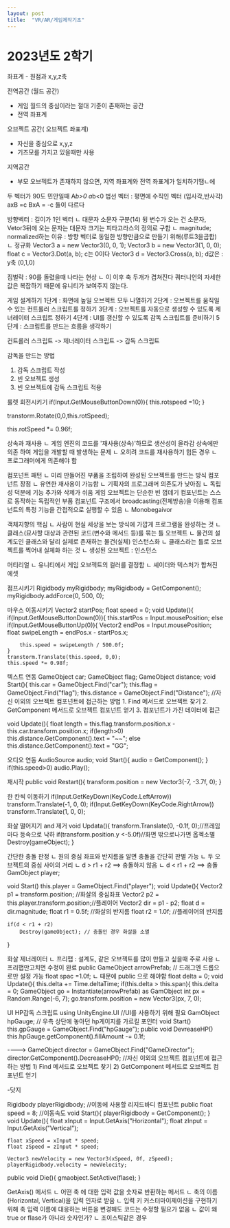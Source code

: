 ```yaml
---
layout: post
title:  "VR/AR/게임제작기초"
---
```


# 2023년도 2학기

좌표계 - 원점과 x,y,z축

전역공간 (월드 공간)
- 게임 월드의 중심이라는 절대 기준이 존재하는 공간 
- 전역 좌표계

오브젝트 공간( 오브젝트 좌표계)
- 자신을 중심으로 x,y,z
- 기즈모를 가지고 있을때만 사용

지역공간
- 부모 오브젝트가 존재하지 않으면, 지역 좌표계와 전역 좌표계가 일치하기땜ㄴ에




두 벡터가 90도 민안일때 A*b>0 a*b<0
법선 벡터 : 평면에 수직인 벡터 (입사각,반사각)
axB =c 
BxA = -c 둘이 다르다 

방향벡터 : 길이가 1인 벡터
	ㄴ 대문자 소문자 구분(14)
	뒹 변수가 오는 건 소문자, Vetor3뒤에 오는 문자는 대문자
크기는 피타고라스의 정의로 구함
	ㄴ magnitude;
normalized하는 이유 : 방향 벡터로 동일한 방향만큼으로 만들기 위해(루트3을곱합)	ㄴ 정규화
Vector3 a = new Vector3(0, 0, 1);
Vector3 b = new Vector3(1, 0, 0);
float c = Vector3.Dot(a, b);
c는 0이다
Vector3 d = Vector3.Cross(a, b);
d값은 : y축 (0,1,0)

짐벌락 : 90를 돌렸을때 나타는 현상
	ㄴ 이 이후 축 두개가 겹쳐진다
쿼터니언의 자세한 값은 복잡하기 때문에 유니티가 보여주지 않는다.


게임 설계하기
1단계 : 화면에 높일 오브젝트 모두 나열하기
2단계 : 오브젝트를 움직일 수 있는 컨트롤러 스크립트를 정하기
3단계 : 오브젝트를 자동으로 생성할 수 있도록 제너레이터 스크립트 정하기
4단계 : UI를 갱신할 수 있도록 감독 스크립트를 준비하기
5단계 : 스크립트를 만드는 흐름을 생각하기

컨트롤러 스크립트 -> 제너레이터 스크립트 -> 감독 스크립트

감독을 만드는 방법
1) 감독 스크립트 작성
2) 빈 오브젝트 생성
3) 빈 오브젝트에 감독 스크립트 적용

룰렛 회전시키기
if(Input.GetMouseButtonDown(0)){
	this.rotspeed =10;
}

transtorm.Rotate(0,0,this.rotSpeed);

this.rotSpeed *= 0.96f;

상속과 재사용
	ㄴ 게임 엔진의 코드를 '재사용(상속)'하므로 생산성이 올라감
상속에만 의존 하여 게임을 개발할 때 발생하는 문제
	ㄴ 오히려 코드를 재사용하기 힘든 경우
	ㄴ 프로그래머에게 의존해야 함


컴포넌트 패턴
	ㄴ 미리 만들어진 부품을 조립하여 완성된 오브젝트를 만드는 방식
컴포넌트 장점
	ㄴ 유연한 재사용이 가능함
	ㄴ 기획자의 프로그래머 의존도가 낮아짐
	ㄴ 독립성 덕분에 기능 추가와 삭제가 쉬움
게임 오브젝트는 단순한 빈 껍데기
컴포넌트는 스스로 동작하는 독립적인 부품
컴포넌트 구조에서 broadcasting(전체방송)을 이용해 컴포넌트의 특정 기능을 간접적으로 실행할 수 있음
	ㄴ Monobegaivor

객체지향의 핵심
	ㄴ 사람이 현실 세상을 보는 방식에 가깝게 프로그램을 완성하는 것
	ㄴ 클래스(묘사할 대상과 관련된 코드(변수와 메서드 등)를 묶는 틀
오브젝트
	ㄴ 물건의 설계도인 클래스와 달리 실제로 존재하는 물건(실체)
인스턴스화
	ㄴ 클래스라는 틀로 오브젝트를 찍어내 실체화 하는 것
	ㄴ 생성된 오브젝트 : 인스턴스 	

머티리얼
	ㄴ 유니티에서 게임 오브젝트의 컬러를 결정함
	ㄴ  셰이더와 텍스처가 합쳐진 에셋


점프시키기
Rigidbody myRigidbody;
myRigidbody =  GetComponent<Rigidbody>();
myRigidbody.addForce(0, 500, 0);


마우스 이동시키기
Vector2 startPos;
float speed = 0;
void Update(){
	if(Input.GetMouseButtonDown(0)){
		this.startPos = Input.mousePosition;
	else if(Input.GetMouseButtonUp(0)){
		Vector2 endPos = Input.mousePosition;
		float swipeLength = endPos.x - startPos.x;
		
		this.speed = swipeLength / 500.0f;
	}
	transtorm.Translate(this.speed, 0,0);
	this.speed *= 0.98f;


텍스트 연동
GameObject car;
GameObject flag;
GameObject distance;
void Start(){
	this.car = GameObject.Find("car");
	this.flag = GameObject.Find("flag");
	this.distance = GameObject.Find("Distance");
	//자신 이외의 오브젝트 컴포넌트에 접근하는 방법	
	1. Find 메서드로 오브젝트 찾기
	2. GetComponent 메서드로 오브젝트 컴포넌트 얻기
	3. 컴포넌트가 가진 데이터에 접근

void Update(){
	float length = this.flag.transform.position.x 
				- this.car.transform.position.x;
	if(length>0)	
		this.distance.GetComponent<Text>().text = "~~";
	else
		this.distance.GetComponent<Text>().text = "GG";


오디오 연동
AudioSource audio;
void Start(){
	audio = GetComponent<AudioSource>();
}
if(this.speed>0)
	audio.Play();

재시작
public void Restart(){
	transform.position = new Vector3(-7, -3.7f, 0);
}

한 칸씩 이동하기
if(Input.GetKeyDown(KeyCode.LeftArrow))
	transform.Translate(-1, 0, 0);
if(Input.GetKeyDown(KeyCode.RightArrow))
	transform.Translate(1, 0, 0);


화살 떨어지기 and 제거
void Updata(){
	transform.Translate(0, -0.1f, 0);//프레임마다 등속으로 낙하
	if(transform.position.y <-5.0f)//화면 밖으로나가면 옵젝소멸
		Destroy(gameObject);
}

간단한 충돌 판정
	ㄴ 원의 중심 좌표와 반지름을 알면 충돌을 간단히 판별 가능
	ㄴ 두 오브젝트의 중심 사이의 거리
	ㄴ d > r1 + r2	==> 충돌하지 않음
	ㄴ d  <  r1 + r2  ==> 충돌
GamObject player;

void Start()
	this.player = GameObject.Find("player");
void Update(){
	Vector2 p1 = transform.position;	//화살의 중심좌표
	Vector2 p2 = this.player.transform.position;//플레이어
	Vector2 dir = p1 - p2;
	float d = dir.magnitude;
	float r1 = 0.5f;	//화살의 반지름
	float r2 = 1.0f;	//플레이어의 반지름
	
	if(d < r1 + r2)
		Destroy(gameObject); // 충돌인 경우 화살을 소멸
}


화살 제너레이터
	ㄴ 프리팹 : 설계도, 같은 오브젝트를 많이 만들고 싶을때 주로 사용
	ㄴ 프리팹만고치면 수정이 완료
public GameObject arrowPrefab; // 드래그엔 드롭으로만 설정 가능
float spac =1.0f;		ㄴ 때문에 public 으로 해야함
float delta = 0;
void Update(){
	this.delta += Time.deltaTime;
	if(this.delta > this.span){
	   this.delta = 0;
	   GameObject go = Instantiate(arrowPrefab) as GamObject
	     int px = Random.Range(-6, 7);
	   go.transform.position = new Vector3(px, 7, 0);


UI HP감독 스크립트
using UnityEngine.UI //UI를 사용하기 위해 필요
GamObject hpGauge; // 우측 상단에 놓아던 hp게이지를 가르킬 포인터
void Start()
	this.gpGauge = GameObject.Find("hpGauge");
public void DevreaseHP()
	this.hpGauge.getComponent<Image>().fillAmount -= 0.1f;

----> GameObject director = GameObject.Find("GameDirector");
	director.GetComponent<GameDirector>().DecreaseHP();
//자신 이외의 오브젝트 컴포넌트에 접근하는 방법
	1) Find 메서드로 오브젝트 찾기
	2) GetComponent 메서드로 오브젝트 컴포넌트 얻기


-닷지


Rigidbody playerRigidbody;	//이동에 사용할 리지드바디 컴포넌트
public float speed = 8;		//이동속도
void Start(){
	playerRigidbody = GetComponent<Rigidbody>();
}
void Update(){
	float xInput = Input.GetAxis("Horizontal");
	float zInput = Input.GetAxis("Vertical");
	
	float xSpeed = xInput * speed;
	float zSpeed = zInput * speed;
	
	Vector3 newVelocity = new Vector3(xSpeed, 0f, zSpeed);
	playerRigidbody.velocity = newVelocity;

public void Die(){
	gmaobject.SetActive(flase);
}

GetAxis() 메서드
	ㄴ 어떤 축 에 대한 입력 값을 숫자로 반환하는 메서드
	ㄴ 축의 이름(Horizontal, Vertical)을 입력 인자로 받음
	ㄴ 입력 키 커스터마이제이션을 구현하기 위해 축 입력 이름에 대응하는 버튼을 변경해도 코드는 수정할 필요가 없음
	ㄴ 값이 왜 true or flase가 아니라 숫자인가?
		ㄴ 조이스틱같은 경우



